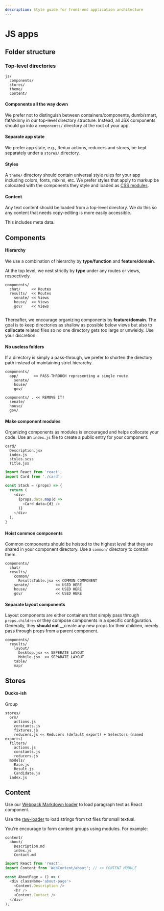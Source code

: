 ```yaml
---
description: Style guide for front-end application architecture
---
```


# JS apps

## Folder structure

### Top-level directories

```text
js/
  components/
  stores/
  theme/
  content/
```

#### Components all the way down

We prefer not to distinguish between containers/components, dumb/smart, fat/skinny in our top-level directory structure. Instead, all JSX components should go into a `components/` directory at the root of your app.

#### Separate app state

We prefer app state, e.g., Redux actions, reducers and stores, be kept separately under a `stores/` directory.

#### Styles

A `theme/` directory should contain universal style rules for your app including colors, fonts, mixins, etc. We prefer styles that apply to markup be colocated with the components they style and loaded as [CSS modules](https://github.com/css-modules/css-modules).

#### Content

Any text content should be loaded from a top-level directory. We do this so any content that needs copy-editing is more easily accessible.

This includes meta data.

## Components

#### Hierarchy

We use a combination of hierarchy by **type/function** and **feature/domain**.

At the top level, we nest strictly by **type** under any routes or views, respectively.

```text
components/
  chat/     << Routes
  results/  << Routes
    senate/ << Views
    house/  << Views
    gov/    << Views
    
```

Thereafter, we encourage organizing components by **feature/domain**. The goal is to keep directories as shallow as possible below views but also to **collocate** related files so no one directory gets too large or unwieldy. Use your discretion.

#### No useless folders

If a directory is simply a pass-through, we prefer to shorten the directory path instead of maintaining strict hierarchy.

```text
components/
  app/       << PASS-THROUGH representing a single route
    senate/
    house/
    gov/
```

```text
components/ . << REMOVE IT!
  senate/
  house/
  gov/
```

#### Make component modules

Organizing components as modules is encouraged and helps collocate your code. Use an `index.js` file to create a public entry for your component.

```text
card/
  Description.jsx
  index.js
  styles.scss
  Title.jsx
```

```javascript
import React from 'react';
import Card from './card';

const Stack = (props) => {
  return (
    <div>
      {props.data.map(d =>
        <Card data={d} />
      )}
    </div>
  );
}

```

#### Hoist common components

Common components should be hoisted to the highest level that they are shared in your component directory. Use a `common/` directory to contain them.

```text
components/
  chat/
  results/
    common/
      ResultsTable.jsx << COMMON COMPONENT
    senate/            << USED HERE
    house/             << USED HERE
    gov/               << USED HERE
```

#### Separate layout components

Layout components are either containers that simply pass through `props.children` or they compose components in a specific configuration. Generally, they **should not** __create any new props for their children, merely pass through props from a parent component.

```text
components/
  results/
    layout/
      Desktop.jsx << SEPERATE LAYOUT
      Mobile.jsx  << SEPARATE LAYOUT
    table/
    map/
```

##  Stores

#### Ducks-ish

Group 

```text
stores/
  orm/
    actions.js
    constants.js
    fixtures.js
    reducers.js << Reducers (default export) + Selectors (named exports)
  filters/
    actions.js
    constants.js
    reducers.js
  models/
    Race.js
    Result.js
    Candidate.js
  index.js
```

## Content

Use our [Webpack Markdown loader](https://github.com/The-Politico/markdown-react-loader) to load paragraph text as React component.

Use the [raw-loader](https://github.com/webpack-contrib/raw-loader) to load strings from txt files for small textual.

You're encourage to form content groups using modules. For example:

```text
content/
  about/
    Description.md
    index.js
    Contact.md
```

```javascript
import React from 'react';
import Content from 'WebContent/about'; // << CONTENT MODULE

const AboutPage = () => (
  <div className='about-page'>
    <Content.Description />
    <hr />
    <Content.Contact />
  </div>
);
```




